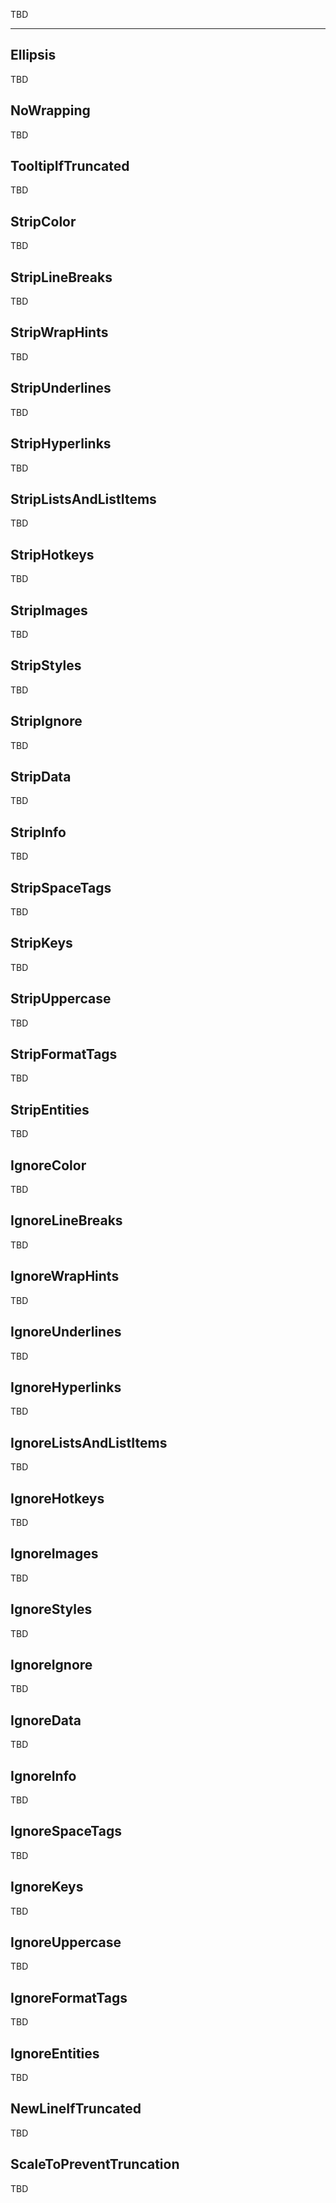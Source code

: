 TBD

___

## Ellipsis

TBD

## NoWrapping

TBD

## TooltipIfTruncated

TBD

## StripColor

TBD

## StripLineBreaks

TBD

## StripWrapHints

TBD

## StripUnderlines

TBD

## StripHyperlinks

TBD

## StripListsAndListItems

TBD

## StripHotkeys

TBD

## StripImages

TBD

## StripStyles

TBD

## StripIgnore

TBD

## StripData

TBD

## StripInfo

TBD

## StripSpaceTags

TBD

## StripKeys

TBD

## StripUppercase

TBD

## StripFormatTags

TBD

## StripEntities

TBD

## IgnoreColor

TBD

## IgnoreLineBreaks

TBD

## IgnoreWrapHints

TBD

## IgnoreUnderlines

TBD

## IgnoreHyperlinks

TBD

## IgnoreListsAndListItems

TBD

## IgnoreHotkeys

TBD

## IgnoreImages

TBD

## IgnoreStyles

TBD

## IgnoreIgnore

TBD

## IgnoreData

TBD

## IgnoreInfo

TBD

## IgnoreSpaceTags

TBD

## IgnoreKeys

TBD

## IgnoreUppercase

TBD

## IgnoreFormatTags

TBD

## IgnoreEntities

TBD

## NewLineIfTruncated

TBD

## ScaleToPreventTruncation

TBD